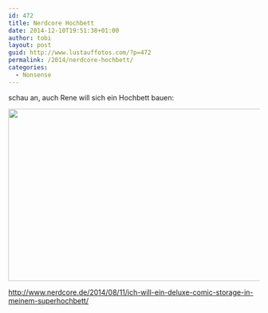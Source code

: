 ```yaml
---
id: 472
title: Nerdcore Hochbett
date: 2014-12-10T19:51:38+01:00
author: tobi
layout: post
guid: http://www.lustauffotos.com/?p=472
permalink: /2014/nerdcore-hochbett/
categories:
  - Nonsense
---
```

schau an, auch Rene will sich ein Hochbett bauen:

<img class="" src="http://www.nerdcore.de/wp-content/uploads/2014/08/hochbett1.gif" alt="" width="539" height="346" /> 

<http://www.nerdcore.de/2014/08/11/ich-will-ein-deluxe-comic-storage-in-meinem-superhochbett/>